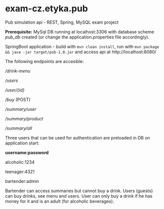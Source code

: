 # exam-cz.etyka.pub
Pub simulation api - REST, Spring, MySQL exam project

__Prerequisite:__ MySql DB running at localhost:3306 with database scheme _pub_db_ created (or change the application.properties file accordingly).

SpringBoot application - 
build with `mvn clean install`, run with `mvn package && java -jar target/pub-1.0.jar` and access api at http://localhost:8080/

The following endpoints are accesible:

_/drink-menu_

_/users_

_/user/{id}_

_/buy_ (POST)

_/summary/user_

_/summary/product_

_/summary/all_

Three users that can be used for authentication are preloaded in DB on application start:

__username:password__

alcoholic:1234

teenager:4321

bartender:admin

Bartender can access summaries but cannot buy a drink. Users (guests) can buy drinks, see menu and users. User can only buy a drink if he has money for it and is an adult (for alcoholic beverages).


